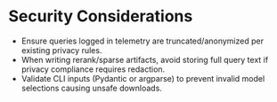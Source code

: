 # Security Considerations

- Ensure queries logged in telemetry are truncated/anonymized per existing privacy rules.
- When writing rerank/sparse artifacts, avoid storing full query text if privacy compliance requires redaction.
- Validate CLI inputs (Pydantic or argparse) to prevent invalid model selections causing unsafe downloads.
